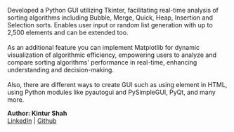 Developed a Python GUI utilizing Tkinter, facilitating real-time analysis of sorting algorithms including Bubble, Merge, Quick, Heap, Insertion and Selection sorts. Enables user input or random list generation with up to 2,500 elements and can be extended too.
<br>
<br>
As an additional feature you can implement Matplotlib for dynamic visualization of algorithmic efficiency, empowering users to analyze and compare sorting
algorithms' performance in real-time, enhancing understanding and decision-making.
<br>
<br>
Also, there are different ways to create GUI such as using <pyscript> element in HTML, using Python modules like pyautogui and PySimpleGUI, PyQt, and many more.

**Author: Kintur Shah** <br>
[LinkedIn](https://www.linkedin.com/in/kintur-shah/) | [Github](https://github.com/kinturkt)
